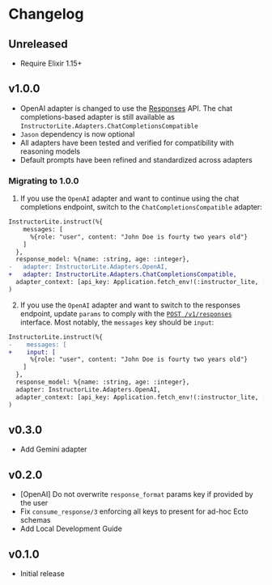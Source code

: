 # Changelog

## Unreleased

  * Require Elixir 1.15+

## v1.0.0
  * OpenAI adapter is changed to use the
  [Responses](https://platform.openai.com/docs/api-reference/responses) API.
  The chat completions-based adapter is still available as
  `InstructorLite.Adapters.ChatCompletionsCompatible`
  * `Jason` dependency is now optional
  * All adapters have been tested and verified for compatibility with reasoning models
  * Default prompts have been refined and standardized across adapters
  
### Migrating to 1.0.0
  1. If you use the `OpenAI` adapter and want to continue using the chat completions endpoint, switch to the `ChatCompletionsCompatible` adapter:
  ```diff
  InstructorLite.instruct(%{
      messages: [
        %{role: "user", content: "John Doe is fourty two years old"}
      ]
    },
    response_model: %{name: :string, age: :integer},
  -   adapter: InstructorLite.Adapters.OpenAI,
  +   adapter: InstructorLite.Adapters.ChatCompletionsCompatible,
    adapter_context: [api_key: Application.fetch_env!(:instructor_lite, :openai_key)]
  )
  ```
  2. If you use the `OpenAI` adapter and want to switch to the responses endpoint, update `params` to comply with the [`POST /v1/responses`](https://platform.openai.com/docs/api-reference/responses/create) interface. Most notably, the `messages` key should be `input`:
  ```diff
  InstructorLite.instruct(%{
  -    messages: [
  +    input: [
        %{role: "user", content: "John Doe is fourty two years old"}
      ]
    },
    response_model: %{name: :string, age: :integer},
    adapter: InstructorLite.Adapters.OpenAI,
    adapter_context: [api_key: Application.fetch_env!(:instructor_lite, :openai_key)]
  )
  ```

## v0.3.0

  * Add Gemini adapter

## v0.2.0
  
  * [OpenAI] Do not overwrite `response_format` params key if provided by the user
  * Fix `consume_response/3` enforcing all keys to present for ad-hoc Ecto schemas
  * Add Local Development Guide

## v0.1.0

  * Initial release
